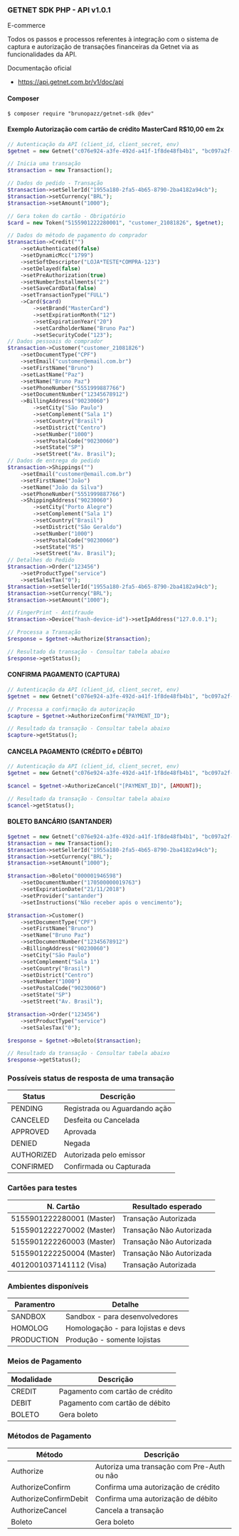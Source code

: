 ### GETNET SDK PHP - API v1.0.1
E-commerce

Todos os passos e processos referentes à integração com o sistema de captura e autorização de transações financeiras da Getnet via as funcionalidades da API.

 Documentação oficial
* https://api.getnet.com.br/v1/doc/api

#### Composer
```
$ composer require "brunopazz/getnet-sdk @dev"
```
#### Exemplo Autorização com cartão de crédito MasterCard R$10,00 em 2x 

```php
// Autenticação da API (client_id, client_secret, env)
$getnet = new Getnet("c076e924-a3fe-492d-a41f-1f8de48fb4b1", "bc097a2f-28e0-43ce-be92-d846253ba748", "SANDBOX");

// Inicia uma transação
$transaction = new Transaction();

// Dados do pedido - Transação
$transaction->setSellerId("1955a180-2fa5-4b65-8790-2ba4182a94cb");
$transaction->setCurrency("BRL");
$transaction->setAmount("1000");

// Gera token do cartão - Obrigatório
$card = new Token("5155901222280001", "customer_21081826", $getnet);

// Dados do método de pagamento do comprador
$transaction->Credit("")
    ->setAuthenticated(false)
    ->setDynamicMcc("1799")
    ->setSoftDescriptor("LOJA*TESTE*COMPRA-123")
    ->setDelayed(false)
    ->setPreAuthorization(true)
    ->setNumberInstallments("2")
    ->setSaveCardData(false)
    ->setTransactionType("FULL")
    ->Card($card) 
        ->setBrand("MasterCard")
        ->setExpirationMonth("12")
        ->setExpirationYear("20")
        ->setCardholderName("Bruno Paz")
        ->setSecurityCode("123");
// Dados pessoais do comprador
$transaction->Customer("customer_21081826")
    ->setDocumentType("CPF")
    ->setEmail("customer@email.com.br")
    ->setFirstName("Bruno")
    ->setLastName("Paz")
    ->setName("Bruno Paz")
    ->setPhoneNumber("5551999887766")
    ->setDocumentNumber("12345678912")
    ->BillingAddress("90230060")
        ->setCity("São Paulo")
        ->setComplement("Sala 1")
        ->setCountry("Brasil")
        ->setDistrict("Centro")
        ->setNumber("1000")
        ->setPostalCode("90230060")
        ->setState("SP")
        ->setStreet("Av. Brasil");
// Dados de entrega do pedido
$transaction->Shippings("")
    ->setEmail("customer@email.com.br")
    ->setFirstName("João")
    ->setName("João da Silva")
    ->setPhoneNumber("5551999887766")
    ->ShippingAddress("90230060")
        ->setCity("Porto Alegre")
        ->setComplement("Sala 1")
        ->setCountry("Brasil")
        ->setDistrict("São Geraldo")
        ->setNumber("1000")
        ->setPostalCode("90230060")
        ->setState("RS")
        ->setStreet("Av. Brasil");
// Detalhes do Pedido
$transaction->Order("123456")
    ->setProductType("service")
    ->setSalesTax("0");
$transaction->setSellerId("1955a180-2fa5-4b65-8790-2ba4182a94cb");
$transaction->setCurrency("BRL");
$transaction->setAmount("1000");

// FingerPrint - Antifraude
$transaction->Device("hash-device-id")->setIpAddress("127.0.0.1");

// Processa a Transação
$response = $getnet->Authorize($transaction);

// Resultado da transação - Consultar tabela abaixo
$response->getStatus();
```

#### CONFIRMA PAGAMENTO (CAPTURA)
```php
// Autenticação da API (client_id, client_secret, env)
$getnet = new Getnet("c076e924-a3fe-492d-a41f-1f8de48fb4b1", "bc097a2f-28e0-43ce-be92-d846253ba748", "SANDBOX");

// Processa a confirmação da autorização
$capture = $getnet->AuthorizeConfirm("PAYMENT_ID");

// Resultado da transação - Consultar tabela abaixo
$capture->getStatus();
```

#### CANCELA PAGAMENTO (CRÉDITO e DÉBITO)
```php
// Autenticação da API (client_id, client_secret, env)
$getnet = new Getnet("c076e924-a3fe-492d-a41f-1f8de48fb4b1", "bc097a2f-28e0-43ce-be92-d846253ba748", "SANDBOX");

$cancel = $getnet->AuthorizeCancel("[PAYMENT_ID]", [AMOUNT]);

// Resultado da transação - Consultar tabela abaixo
$cancel->getStatus();
```

#### BOLETO BANCÁRIO (SANTANDER)

```php
$getnet = new Getnet("c076e924-a3fe-492d-a41f-1f8de48fb4b1", "bc097a2f-28e0-43ce-be92-d846253ba748", "SANDBOX");
$transaction = new Transaction();
$transaction->setSellerId("1955a180-2fa5-4b65-8790-2ba4182a94cb");
$transaction->setCurrency("BRL");
$transaction->setAmount("1000");

$transaction->Boleto("000001946598")
    ->setDocumentNumber("170500000019763")
    ->setExpirationDate("21/11/2018")
    ->setProvider("santander")
    ->setInstructions("Não receber após o vencimento");

$transaction->Customer()
    ->setDocumentType("CPF")
    ->setFirstName("Bruno")
    ->setName("Bruno Paz")
    ->setDocumentNumber("12345678912")
    ->BillingAddress("90230060")
    ->setCity("São Paulo")
    ->setComplement("Sala 1")
    ->setCountry("Brasil")
    ->setDistrict("Centro")
    ->setNumber("1000")
    ->setPostalCode("90230060")
    ->setState("SP")
    ->setStreet("Av. Brasil");

$transaction->Order("123456")
    ->setProductType("service")
    ->setSalesTax("0");

$response = $getnet->Boleto($transaction);

// Resultado da transação - Consultar tabela abaixo
$response->getStatus();
```

### Possíveis status de resposta de uma transação
|Status|Descrição|
| ------- | --------- |
|PENDING|Registrada ou Aguardando ação|
|CANCELED|Desfeita ou Cancelada|
|APPROVED|Aprovada|
|DENIED|Negada|
|AUTHORIZED|Autorizada pelo emissor|
|CONFIRMED|Confirmada ou Capturada|

### Cartões para testes

|  N. Cartão |  Resultado esperado |
| ------------ | ------------ |
|  5155901222280001 (Master)	  | Transação Autorizada  |
| 5155901222270002   (Master)|  Transação Não Autorizada |
|  5155901222260003 (Master) |  Transação Não Autorizada |
| 5155901222250004 (Master) |Transação Não Autorizada|
| 4012001037141112 (Visa) |Transação Autorizada|


### Ambientes disponíveis
|Paramentro|Detalhe|
| ------- | --------- |
|SANDBOX|Sandbox - para desenvolvedores |
|HOMOLOG|Homologação - para lojistas e devs |
|PRODUCTION|Produção - somente lojistas |

### Meios de Pagamento
|Modalidade|Descrição|
| ------- | --------- |
|CREDIT|Pagamento com cartão de crédito|
|DEBIT|Pagamento com cartão de débito|
|BOLETO|Gera boleto|


### Métodos de Pagamento
|Método|Descrição|
| ------- | --------- |
|Authorize|Autoriza uma transação com Pre-Auth ou não|
|AuthorizeConfirm|Confirma uma autorização de crédito|
|AuthorizeConfirmDebit|Confirma uma autorização de débito|
|AuthorizeCancel|Cancela a transação|
|Boleto|Gera boleto|


